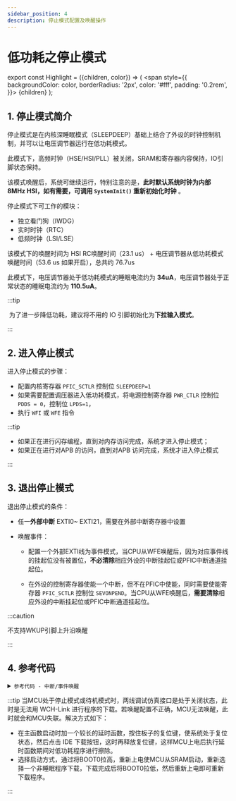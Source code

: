 ```yaml
---
sidebar_position: 4
description: 停止模式配置及唤醒操作 
---
```


# 低功耗之停止模式

export const Highlight = ({children, color}) => (
  <span
    style={{
      backgroundColor: color,
      borderRadius: '2px',
      color: '#fff',
      padding: '0.2rem',
    }}>
    {children}
  </span>
);

## 1. 停止模式简介

停止模式是在内核深睡眠模式（SLEEPDEEP）基础上结合了外设的时钟控制机制，并可以让电压调节器运行在低功耗模式。

此模式下，高频时钟（HSE/HSI/PLL）被关闭，SRAM和寄存器内容保持，IO引脚状态保持。

该模式唤醒后，系统可继续运行，特别注意的是，<Highlight color="#25c2a0">**此时默认系统时钟为内部 8MHz HSI，如有需要，可调用 `SystemInit()` 重新初始化时钟** </Highlight>。

停止模式下可工作的模块：

- 独立看门狗（IWDG）
- 实时时钟（RTC）
- 低频时钟（LSI/LSE）

该模式下的唤醒时间为 HSI RC唤醒时间（23.1 us） + 电压调节器从低功耗模式唤醒时间（53.6 us 如果开启），总共约 76.7us

此模式下，电压调节器处于低功耗模式的睡眠电流约为 **34uA**，电压调节器处于正常状态的睡眠电流约为 **110.5uA**。

:::tip

​	为了进一步降低功耗，建议将不用的 IO 引脚初始化为**下拉输入模式**。

:::



## 2. 进入停止模式

进入停止模式的步骤：

- 配置内核寄存器 `PFIC_SCTLR` 控制位 `SLEEPDEEP=1`
- 如果需要配置调压器进入低功耗模式，将电源控制寄存器 `PWR_CTLR` 控制位 `PDDS = 0`，控制位 `LPDS=1`，
- 执行 `WFI` 或 `WFE` 指令

:::tip

- 如果正在进行闪存编程，直到对内存访问完成，系统才进入停止模式；
- 如果正在进行对APB 的访问，直到对APB 访问完成，系统才进入停止模式

:::

## 3. 退出停止模式

退出停止模式的条件：

- 任一**外部中断** EXTI0~ EXTI21，需要在外部中断寄存器中设置

- 唤醒事件：

    - 配置一个外部EXTI线为事件模式，当CPU从WFE唤醒后，因为对应事件线的挂起位没有被置位，**不必清除**相应外设的中断挂起位或PFIC中断通道挂起位。

    - 在外设的控制寄存器使能一个中断，但不在PFIC中使能，同时需要使能寄存器 `PFIC_SCTLR` 控制位 `SEVONPEND`。当CPU从WFE唤醒后，**需要清除**相应外设的中断挂起位或PFIC中断通道挂起位。

:::caution

不支持WKUP引脚上升沿唤醒

:::



## 4. 参考代码

<details>
  <summary><code>参考代码 - 中断/事件唤醒</code> </summary>

```c
#include "debug.h"

void wakeup_init(void)
{
    GPIO_InitTypeDef GPIO_InitStructure = {0};
    EXTI_InitTypeDef EXTI_InitStructure = {0};

    RCC_APB2PeriphClockCmd( RCC_APB2Periph_GPIOA |RCC_APB2Periph_AFIO , ENABLE);

    GPIO_InitStructure.GPIO_Pin = GPIO_Pin_3;
    GPIO_InitStructure.GPIO_Mode = GPIO_Mode_IPU;
    GPIO_InitStructure.GPIO_Speed = GPIO_Speed_50MHz;
    GPIO_Init(GPIOA, &GPIO_InitStructure);

    /* GPIOA.3 ----> EXTI_Line3 */
    GPIO_EXTILineConfig(GPIO_PortSourceGPIOA, GPIO_PinSource3);
    EXTI_InitStructure.EXTI_Line = EXTI_Line3;

    /* WFI - EXTI_Mode_Interrupt, WFE - EXTI_Mode_Event*/
    EXTI_InitStructure.EXTI_Mode = EXTI_Mode_Interrupt; 

    EXTI_InitStructure.EXTI_Trigger = EXTI_Trigger_Falling;
    EXTI_InitStructure.EXTI_LineCmd = ENABLE;
    EXTI_Init(&EXTI_InitStructure);

    /* when configured as event, no need to enable NVIC */
    NVIC_SetPriority(EXTI3_IRQn,0x00);
    NVIC_EnableIRQ(EXTI3_IRQn);

}

int main(void)
{

    /* Configure unused GPIO as IPD to reduce power consumption */
    GPIO_InitTypeDef GPIO_InitStructure = {0};   
    RCC_APB2PeriphClockCmd(RCC_APB2Periph_GPIOA|RCC_APB2Periph_GPIOB|
             RCC_APB2Periph_GPIOC|RCC_APB2Periph_GPIOD|RCC_APB2Periph_GPIOE, ENABLE);
    GPIO_InitStructure.GPIO_Pin = GPIO_Pin_All;
    GPIO_InitStructure.GPIO_Mode = GPIO_Mode_IPD;

    GPIO_Init(GPIOA, &GPIO_InitStructure);
    GPIO_Init(GPIOB, &GPIO_InitStructure);
    GPIO_Init(GPIOC, &GPIO_InitStructure);
    GPIO_Init(GPIOD, &GPIO_InitStructure);
    GPIO_Init(GPIOE, &GPIO_InitStructure);
    /***************************************/

    Delay_Init();
    USART_Printf_Init(256000);

    wakeup_init();
    
    printf("ch32v307 stop test\r\n");
    Delay_Ms(2000);

    // NVIC->SCTLR |= (1<<1); /* set SLEEPONEXIT */

    /* set regulator in low power mode，need enable rcc of pwr */
    RCC_APB1PeriphClockCmd(RCC_APB1Periph_PWR, ENABLE); 
    PWR_EnterSTOPMode(PWR_Regulator_LowPower, PWR_STOPEntry_WFI);

    // PWR_EnterSTOPMode(PWR_Regulator_ON, PWR_STOPEntry_WFI);

    printf("wakeup\r\n");

    while(1)
    {
        printf("run in main loop\r\n");
        Delay_Ms(1000);
    }
}


__attribute__((interrupt("WCH-Interrupt-fast")))
void EXTI3_IRQHandler(void)
{
    if(EXTI_GetITStatus(EXTI_Line3)!=RESET)
    {
        SystemInit();
        printf("exti3 interrupt\r\n");
        EXTI_ClearITPendingBit(EXTI_Line3);     /* Clear Flag */
    }
}
```
</details>

:::tip
当MCU处于停止模式或待机模式时，两线调试仿真接口是处于关闭状态，此时是无法用 WCH-Link 进行程序的下载。若唤醒配置不正确，MCU无法唤醒，此时就会和MCU失联。解决方式如下：
- 在主函数启动时加一个较长的延时函数，按住板子的复位键，使系统处于复位状态，然后点击 IDE 下载按钮，这时再释放复位键，这样MCU上电后执行延时函数期间对低功耗程序进行擦除。
- 选择启动方式，通过将BOOT0拉高，重新上电使MCU从SRAM启动，重新选择一个非睡眠程序下载，下载完成后将BOOT0拉低，然后重新上电即可重新下载程序。

:::